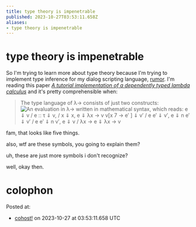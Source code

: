 ```yaml
---
title: type theory is impenetrable
published: 2023-10-27T03:53:11.658Z
aliases:
- type theory is impenetrable
---
```


# type theory is impenetrable

So I'm trying to learn more about type theory because I'm trying to implement type inference for my dialog scripting language, [rumor](https://github.com/exodrifter/rumor). I'm reading this paper [_A tutorial implementation of a dependently typed lambda calculus_](https://www.andres-loeh.de/LambdaPi/LambdaPi.pdf) and it's pretty comprehensible when:

> The type language of λ→ consists of just two constructs:
> ![An evaluation in λ→ written in mathematical syntax, which reads: e ⇓ v / e :: τ ⇓ v, / x ⇓ x, e ⇓ λx → v v[x 7 → e′ ] ⇓ v′ / e e′ ⇓ v′, e ⇓ n e′ ⇓ v′ / e e′ ⇓ n v′, e ⇓ v / λx → e ⇓ λx → v](20231027-image.png)

fam, that looks like five things.

also, wtf are these symbols, you going to explain them?

uh, these are just more symbols i don't recognize?

well, okay then.

# colophon

Posted at:
- [cohost!](https://cohost.org/exodrifter/post/3316511-type-theory-is-impen) on 2023-10-27 at 03:53:11.658 UTC
